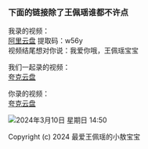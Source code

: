 ### 下面的链接除了王佩瑶谁都不许点

我录的视频：<br />
[阿里云盘](https://www.alipan.com/s/17ZBGMctX1Z) 提取码：w56y<br />
视频结尾想对你说：我爱你哦，王佩瑶宝宝

我们一起录的视频：<br />
[夸克云盘](https://pan.quark.cn/s/5100909f4ffa)

你录的视频：<br />
[夸克云盘](https://pan.quark.cn/s/b30b7c1d5090)

![2024年3月10日 星期日 14:50](https://heu-cats-1304328975.cos.ap-beijing.myqcloud.com/hidden/IMG_3149.JPG)

Copyright (c) 2024 最爱王佩瑶的小敖宝宝
